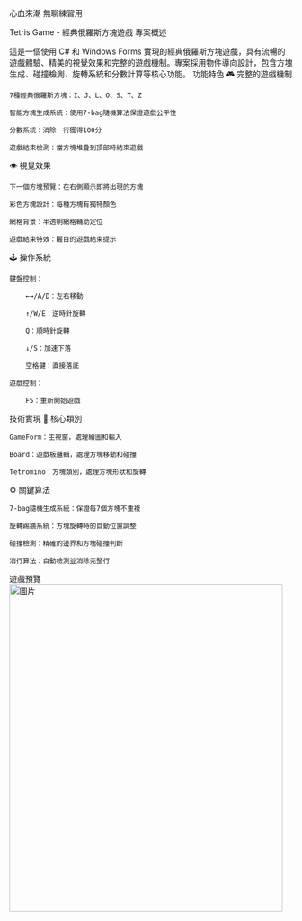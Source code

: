 心血來潮 無聊練習用

Tetris Game - 經典俄羅斯方塊遊戲
專案概述

這是一個使用 C# 和 Windows Forms 實現的經典俄羅斯方塊遊戲，具有流暢的遊戲體驗、精美的視覺效果和完整的遊戲機制。專案採用物件導向設計，包含方塊生成、碰撞檢測、旋轉系統和分數計算等核心功能。
功能特色
🎮 完整的遊戲機制

    7種經典俄羅斯方塊：I、J、L、O、S、T、Z

    智能方塊生成系統：使用7-bag隨機算法保證遊戲公平性

    分數系統：消除一行獲得100分

    遊戲結束檢測：當方塊堆疊到頂部時結束遊戲

👁️ 視覺效果

    下一個方塊預覽：在右側顯示即將出現的方塊

    彩色方塊設計：每種方塊有獨特顏色

    網格背景：半透明網格輔助定位

    遊戲結束特效：醒目的遊戲結束提示

🕹️ 操作系統

    鍵盤控制：

        ←→/A/D：左右移動

        ↑/W/E：逆時針旋轉

        Q：順時針旋轉

        ↓/S：加速下落

        空格鍵：直接落底

    遊戲控制：

        F5：重新開始遊戲

技術實現
🧩 核心類別

    GameForm：主視窗，處理繪圖和輸入

    Board：遊戲板邏輯，處理方塊移動和碰撞

    Tetromino：方塊類別，處理方塊形狀和旋轉

⚙️ 關鍵算法

    7-bag隨機生成系統：保證每7個方塊不重複

    旋轉踢牆系統：方塊旋轉時的自動位置調整

    碰撞檢測：精確的邊界和方塊碰撞判斷

    消行算法：自動檢測並消除完整行

遊戲預覽
<img width="486" height="583" alt="圖片" src="https://github.com/user-attachments/assets/ac6a6aa1-7541-4367-b725-c2ccc4342ee2" />
